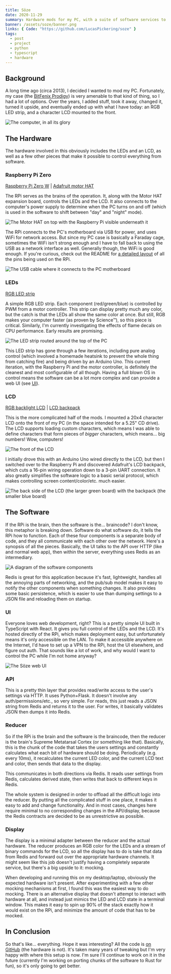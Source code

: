 ```yaml
---
title: Söze
date: 2020-11-29
summary: Hardware mods for my PC, with a suite of software services to make it all run smoothly. The mods include an LCD mounted on the front and a strip of RGB LEDs inside, all driven by a Raspberry Pi Zero.
banner: /assets/soze/banner.png
links: { Code: "https://github.com/LucasPickering/soze" }
tags:
  - post
  - project
  - python
  - typescript
  - hardware
---
```


## Background

A long time ago (circa 2013), I decided I wanted to mod my PC. Fortunately, my case (the [BitFenix Prodigy](https://www.bitfenix.com/products/chassis/mini-itx/prodigy/)) is very amenable to that kind of thing, so I had a lot of options. Over the years, I added stuff, took it away, changed it, turned it upside, and eventually ended up with what I have today: an RGB LED strip, and a character LCD mounted to the front.

![The computer, in all its glory](/assets/soze/pc.jpg)

## The Hardware

The hardware involved in this obviously includes the LEDs and an LCD, as well as a few other pieces that make it possible to control everything from software.

### Raspberry Pi Zero

[Raspberry Pi Zero W](https://www.raspberrypi.org/products/raspberry-pi-zero-w/) | [Adafruit motor HAT](https://www.adafruit.com/product/2348)

The RPi serves as the brains of the operation. It, along with the Motor HAT expansion board, controls the LEDs and the LCD. It also connects to the computer's power supply to determine when the PC turns on and off (which is used in the software to shift between "day" and "night" mode).

![The Motor HAT on top with the Raspberry Pi visible underneath it](/assets/soze/rpi.jpg)

The RPi connects to the PC's motherboard via USB for power, and uses WiFi for network access. But since my PC case is basically a Faraday cage, sometimes the WiFi isn't strong enough and I have to fall back to using the USB as a network interface as well. Generally though, the WiFi is good enough. If you're curious, check out the README for [a detailed layout](https://github.com/LucasPickering/soze#pin-layout) of all the pins being used on the RPi.

![The USB cable where it connects to the PC motherboard](/assets/soze/usb.jpg)

### LEDs

[RGB LED strip](https://www.adafruit.com/product/346)

A simple RGB LED strip. Each component (red/green/blue) is controlled by PWM from a motor controller. This strip can display pretty much any color, but the catch is that the LEDs all show the same color at once. But still, RGB makes your computer faster (as proven by Science™), so this piece is critical. Similarly, I'm currently investigating the effects of flame decals on CPU performance. Early results are promising.

![The LED strip routed around the top of the PC](/assets/soze/leds.jpg)

This LED strip has gone through a few iterations, including pure analog control (which involved a homemade heatsink to prevent the whole thing from catching fire) and being driven by an Arduino Uno. This current iteration, with the Raspberry Pi and the motor controller, is definitely the cleanest and most configurable of all though. Having a full blown OS in control means the software can be a lot more complex and can provide a web UI (see [UI](#ui)).

### LCD

[RGB backlight LCD](https://www.adafruit.com/product/498) | [LCD backpack](https://www.adafruit.com/product/781)

This is the more complicated half of the mods. I mounted a 20x4 character LCD onto the front of my PC (in the space intended for a 5.25" CD drive). The LCD supports loading custom characters, which means I was able to define characters that form pieces of _bigger_ characters, which means... big numbers! Wow, computers!

![The front of the LCD](/assets/soze/lcd_front.jpg)

I initially drove this with an Arduino Uno wired directly to the LCD, but then I switched over to the Raspberry Pi and discovered Adafruit's LCD backpack, which cuts a 16-pin wiring operation down to a 3-pin UART connection. It also greatly simplifies the software logic to a basic serial protocol, which makes controlling screen content/color/etc. much easier.

![The back side of the LCD (the larger green board) with the backpack (the smaller blue board)](/assets/soze/lcd_back.jpg)

## The Software

If the RPi is the brain, then the software is the... braincode? I don't know, this metaphor is breaking down. Software do what software do, it tells the RPi how to function. Each of these four components is a separate body of code, and they all communicate with each other over the network. Here's a synopsis of all the pieces. Basically, the UI talks to the API over HTTP (like and normal web app), then within the server, everything uses Redis as an intermediary.

![A diagram of the software components](/assets/soze/diagram.png)

Redis is great for this application because it's fast, lightweight, handles all the annoying parts of networking, and the pub/sub model makes it easy to notify the other components when something changes. It also provides some basic persistence, which is easier to use than dumping settings to a JSON file and reloading them on startup.

### UI

Everyone loves web development, right? This is a pretty simple UI built in TypeScript with React. It gives you full control of the LEDs and the LCD. It's hosted directly of the RPi, which makes deployment easy, but unfortunately means it's only accessible on the LAN. To make it accessible anywhere on the Internet, I'd have to set up a VPN to the RPi, host the UI elsewhere, and figure out auth. That sounds like a lot of work, and why would I want to control the PC while I'm not home anyway?

![The Söze web UI](/assets/soze/ui.png)

### API

This is a pretty thin layer that provides read/write access to the user's settings via HTTP. It uses Python+Flask. It doesn't involve any auth/permissions/etc., so very simple. For reads, this just reads a JSON string from Redis and returns it to the user. For writes, it basically validates JSON then dumps it into Redis.

### Reducer

So if the RPi is the brain and the software is the braincode, then the reducer is the brain's Supreme Metatarsal Cortex (or something like that). Basically, this is the chunk of the code that takes the users settings and constantly calculates what each bit of hardware should be doing. Periodically (e.g. every 10ms), it recalculates the current LED color, and the current LCD text and color, then sends that data to the display.

This communicates in both directions via Redis. It reads user settings from Redis, calculates derived state, then writes that back to different keys in Redis.

The whole system is designed in order to offload all the difficult logic into the reducer. By putting all the complicated stuff in one place, it makes it easy to add and change functionality. And in most cases, changes here require minimal to no corresponding changes in the API/display, because the Redis contracts are decided to be as unrestrictive as possible.

### Display

The display is a minimal adapter between the reducer and the actual hardware. The reducer produces an RGB color for the LEDs and a stream of binary commands for the LCD, so all the display has to do is take that data from Redis and forward out over the appropriate hardware channels. It might seem like this job doesn't justify having a completely separate service, but there's a big upside to it: mocking.

When developing and running this on my desktop/laptop, obviously the expected hardware isn't present. After experimenting with a few other mocking mechanisms at first, I found this was the easiest way to do mocking. There is an alternative display that doesn't attempt to interact with hardware at all, and instead just mimics the LED and LCD state in a terminal window. This makes it easy to spin up 90% of the stack exactly how it would exist on the RPi, and minimize the amount of code that has to be mocked.

## In Conclusion

So that's like... everything. Hope it was interesting? All the code is [on GitHub](https://github.com/LucasPickering/soze) (the hardware is not). It's taken many years of tweaking but I'm very happy with where this setup is now. I'm sure I'll continue to work on it in the future (currently I'm working on porting chunks of the software to Rust for fun), so it's only going to get better.
